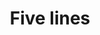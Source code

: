 ---
layout: item
serie: lines
number: '006'
medium: paper
title: Five lines
about: Acrylic on 224g white grained paper, 50x50cm. 2017
---